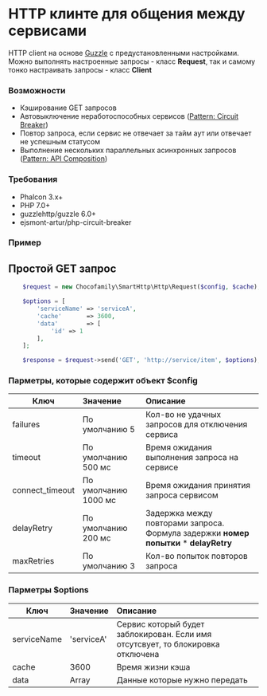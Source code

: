 # HTTP клинте для общения между сервисами
HTTP client на основе [Guzzle](https://github.com/guzzle/guzzle) с предустановленными настройками. Можно выполнять 
настроенные запросы - класс **Request**, так и самому тонко настраивать запросы - класс **Client**

### Возможности
- Кэширование GET запросов
- Автовыключение неработоспособных сервисов ([Pattern: Circuit Breaker](https://microservices.io/patterns/reliability/circuit-breaker.html))
- Повтор запроса, если сервис не отвечает за тайм аут или отвечает не успешным статусом
- Выполнение нескольких параллельных асинхронных запросов ([Pattern: API Composition](https://microservices.io/patterns/data/api-composition.html))

### Требования
- Phalcon 3.x+
- PHP 7.0+
- guzzlehttp/guzzle 6.0+
- ejsmont-artur/php-circuit-breaker


### Пример

## Простой GET запрос
```php
    $request = new Chocofamily\SmartHttp\Http\Request($config, $cache);

    $options = [
        'serviceName' => 'serviceA',
        'cache'       => 3600,
        'data'        => [
            'id' => 1
        ],
    ];

    $response = $request->send('GET', 'http://service/item', $options);
```

### Парметры, которые содержит объект $config

| Ключ            | Значение              | Описание  |
| --------------- |:----------------------| :---------|
| failures        | По умолчанию 5        | Кол-во не удачных запросов для отключения сервиса |
| timeout         | По умолчанию 500 мс   | Время ожидания выполнения запроса на сервисе |
| connect_timeout | По умолчанию 1000 мс  | Время ожидания принятия запроса сервисом |
| delayRetry      | По умолчанию 200 мс   | Задержка между повторами запроса. Формула задержки **номер попытки** * **delayRetry** |
| maxRetries      | По умолчанию 3        | Кол-во попыток повторов запроса |

### Парметры $options
| Ключ            | Значение              | Описание  |
| --------------- |:----------------------| :---------|
| serviceName     | 'serviceA'            | Сервис который будет заблокирован. Если имя отсутсвует, то блокировка отключена |
| cache           | 3600                  | Время жизни кэша |
| data            | Array                 | Данные которые нужно передать |
